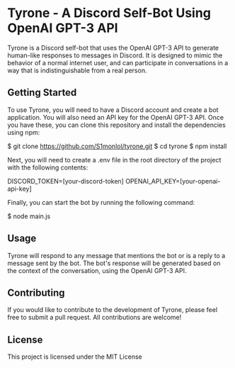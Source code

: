 # Tyrone - A Discord Self-Bot Using OpenAI GPT-3 API

Tyrone is a Discord self-bot that uses the OpenAI GPT-3 API to generate human-like responses to messages in Discord. It is designed to mimic the behavior of a normal internet user, and can participate in conversations in a way that is indistinguishable from a real person.

## Getting Started

To use Tyrone, you will need to have a Discord account and create a bot application. You will also need an API key for the OpenAI GPT-3 API. Once you have these, you can clone this repository and install the dependencies using npm:

$ git clone https://github.com/S1monlol/tyrone.git
$ cd tyrone
$ npm install


Next, you will need to create a .env file in the root directory of the project with the following contents:

DISCORD_TOKEN=[your-discord-token]
OPENAI_API_KEY=[your-openai-api-key]


Finally, you can start the bot by running the following command:

$ node main.js


## Usage

Tyrone will respond to any message that mentions the bot or is a reply to a message sent by the bot. The bot's response will be generated based on the context of the conversation, using the OpenAI GPT-3 API.

## Contributing

If you would like to contribute to the development of Tyrone, please feel free to submit a pull request. All contributions are welcome!

## License

This project is licensed under the MIT License 

